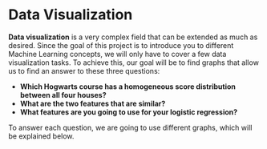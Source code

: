 # Data Visualization
**Data visualization** is a very complex field that can be extended as much as desired. Since the goal of this project is to introduce you to different Machine Learning concepts, we will only have to cover a few data visualization tasks. To achieve this, our goal will be to find graphs that allow us to find an answer to these three questions:

- **Which Hogwarts course has a homogeneous score distribution between all four houses?**
- **What are the two features that are similar?**
- **What features are you going to use for your logistic regression?**

To answer each question, we are going to use different graphs, which will be explained below.
